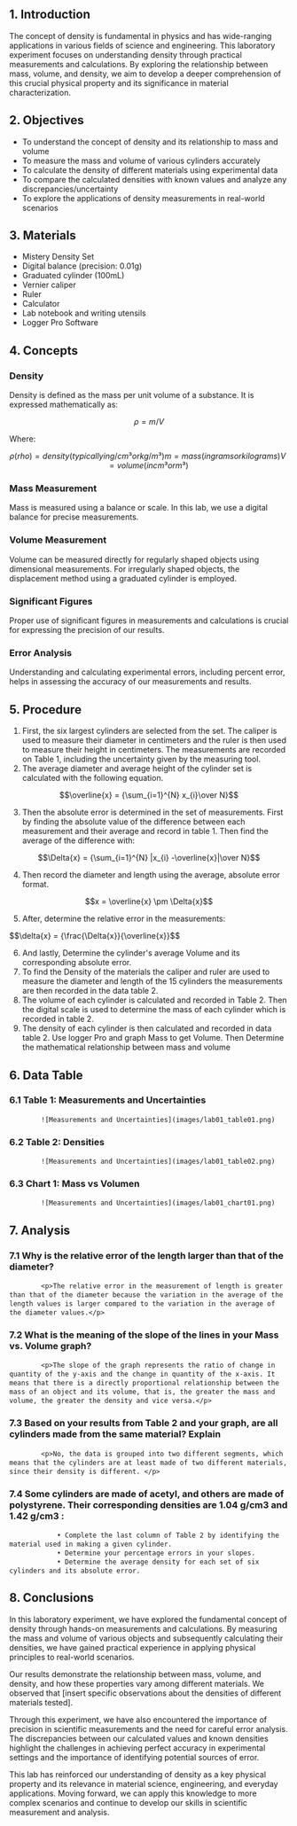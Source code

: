 ## 1. Introduction

<p>The concept of density is fundamental in physics and has wide-ranging applications in various fields of science and engineering. This laboratory experiment focuses on understanding density through practical measurements and calculations. By exploring the relationship between mass, volume, and density, we aim to develop a deeper comprehension of this crucial physical property and its significance in material characterization.</p>

## 2. Objectives

- To understand the concept of density and its relationship to mass and volume
- To measure the mass and volume of various cylinders accurately
- To calculate the density of different materials using experimental data
- To compare the calculated densities with known values and analyze any discrepancies/uncertainty
- To explore the applications of density measurements in real-world scenarios

## 3. Materials

- Mistery Density Set
- Digital balance (precision: 0.01g)
- Graduated cylinder (100mL)
- Vernier caliper
- Ruler
- Calculator
- Lab notebook and writing utensils
- Logger Pro Software

## 4. Concepts

### Density
Density is defined as the mass per unit volume of a substance. It is expressed mathematically as:

```math
ρ = m / V
```

Where:
```math
ρ (rho) = density (typically in g/cm³ or kg/m³)
m = mass (in grams or kilograms)
V = volume (in cm³ or m³)
```

### Mass Measurement
Mass is measured using a balance or scale. In this lab, we use a digital balance for precise measurements.

### Volume Measurement
Volume can be measured directly for regularly shaped objects using dimensional measurements. For irregularly shaped objects, the displacement method using a graduated cylinder is employed.

### Significant Figures
Proper use of significant figures in measurements and calculations is crucial for expressing the precision of our results.

### Error Analysis
Understanding and calculating experimental errors, including percent error, helps in assessing the accuracy of our measurements and results.

## 5. Procedure
1. First, the six largest cylinders are selected from the set. The caliper is used to measure their diameter in centimeters and the ruler is then used to measure their height in centimeters. The measurements are recorded on Table 1, including the uncertainty given by the measuring tool.
2. The average diameter and average height of the cylinder set is calculated with the following equation.

$$\overline{x} = {\sum_{i=1}^{N} x_{i}\over N}$$

3. Then the absolute error is determined in the set of measurements. First by     finding the absolute value of the difference between each measurement and their average and record in table 1. Then find the average of the difference with:

$$\Delta{x} = {\sum_{i=1}^{N} |x_{i} -\overline{x}|\over N}$$

4. Then record the diameter and length using the average, absolute error format. 

$$x = \overline{x} \pm \Delta{x}$$

5. After, determine the relative error in the measurements:

$$\delta{x} = {\frac{\Delta{x}}{\overline{x}}$$

6. And lastly, Determine the cylinder's average Volume and its corresponding absolute error.
7. To find the Density of the materials the caliper and ruler are used to measure the diameter and length of the 15 cylinders the measurements are then recorded in the data table 2.
8. The volume of each cylinder is calculated and recorded in Table 2. Then the digital scale is used to determine the mass of each cylinder which is recorded in table 2. 
9. The density of each cylinder is then calculated and recorded in data table 2. Use logger Pro and graph Mass to get Volume. Then Determine the mathematical relationship between mass and volume 

## 6. Data Table

###     6.1 Table 1: Measurements and Uncertainties

            ![Measurements and Uncertainties](images/lab01_table01.png)

###     6.2 Table 2: Densities

            ![Measurements and Uncertainties](images/lab01_table02.png)

###     6.3 Chart 1: Mass vs Volumen

            ![Measurements and Uncertainties](images/lab01_chart01.png)


## 7. Analysis

###     7.1  Why is the relative error of the length larger than that of the diameter?

            <p>The relative error in the measurement of length is greater than that of the diameter because the variation in the average of the length values is larger compared to the variation in the average of the diameter values.</p> 

###     7.2  What is the meaning of the slope of the lines in your Mass vs. Volume graph?

            <p>The slope of the graph represents the ratio of change in quantity of the y-axis and the change in quantity of the x-axis. It means that there is a directly proportional relationship between the mass of an object and its volume, that is, the greater the mass and volume, the greater the density and vice versa.</p> 

###     7.3  Based on your results from Table 2 and your graph, are all cylinders made from the same material? Explain

            <p>No, the data is grouped into two different segments, which means that the cylinders are at least made of two different materials, since their density is different. </p> 

###     7.4  Some cylinders are made of acetyl, and others are made of polystyrene. Their corresponding densities are 1.04 g/cm3 and 1.42 g/cm3 :

                • Complete the last column of Table 2 by identifying the material used in making a given cylinder. 
                • Determine your percentage errors in your slopes. 
                • Determine the average density for each set of six cylinders and its absolute error.


## 8. Conclusions

In this laboratory experiment, we have explored the fundamental concept of density through hands-on measurements and calculations. By measuring the mass and volume of various objects and subsequently calculating their densities, we have gained practical experience in applying physical principles to real-world scenarios.

Our results demonstrate the relationship between mass, volume, and density, and how these properties vary among different materials. We observed that [insert specific observations about the densities of different materials tested].

Through this experiment, we have also encountered the importance of precision in scientific measurements and the need for careful error analysis. The discrepancies between our calculated values and known densities highlight the challenges in achieving perfect accuracy in experimental settings and the importance of identifying potential sources of error.

This lab has reinforced our understanding of density as a key physical property and its relevance in material science, engineering, and everyday applications. Moving forward, we can apply this knowledge to more complex scenarios and continue to develop our skills in scientific measurement and analysis.
